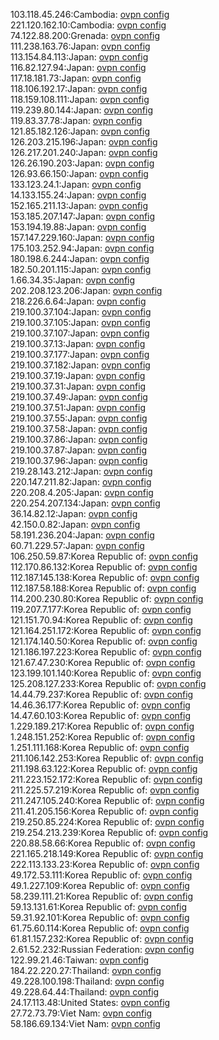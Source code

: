 103.118.45.246:Cambodia: [ovpn config](vpn/103_118_45_246.ovpn)  
221.120.162.10:Cambodia: [ovpn config](vpn/221_120_162_10.ovpn)  
74.122.88.200:Grenada: [ovpn config](vpn/74_122_88_200.ovpn)  
111.238.163.76:Japan: [ovpn config](vpn/111_238_163_76.ovpn)  
113.154.84.113:Japan: [ovpn config](vpn/113_154_84_113.ovpn)  
116.82.127.94:Japan: [ovpn config](vpn/116_82_127_94.ovpn)  
117.18.181.73:Japan: [ovpn config](vpn/117_18_181_73.ovpn)  
118.106.192.17:Japan: [ovpn config](vpn/118_106_192_17.ovpn)  
118.159.108.111:Japan: [ovpn config](vpn/118_159_108_111.ovpn)  
119.239.80.144:Japan: [ovpn config](vpn/119_239_80_144.ovpn)  
119.83.37.78:Japan: [ovpn config](vpn/119_83_37_78.ovpn)  
121.85.182.126:Japan: [ovpn config](vpn/121_85_182_126.ovpn)  
126.203.215.196:Japan: [ovpn config](vpn/126_203_215_196.ovpn)  
126.217.201.240:Japan: [ovpn config](vpn/126_217_201_240.ovpn)  
126.26.190.203:Japan: [ovpn config](vpn/126_26_190_203.ovpn)  
126.93.66.150:Japan: [ovpn config](vpn/126_93_66_150.ovpn)  
133.123.24.1:Japan: [ovpn config](vpn/133_123_24_1.ovpn)  
14.133.155.24:Japan: [ovpn config](vpn/14_133_155_24.ovpn)  
152.165.211.13:Japan: [ovpn config](vpn/152_165_211_13.ovpn)  
153.185.207.147:Japan: [ovpn config](vpn/153_185_207_147.ovpn)  
153.194.19.88:Japan: [ovpn config](vpn/153_194_19_88.ovpn)  
157.147.229.160:Japan: [ovpn config](vpn/157_147_229_160.ovpn)  
175.103.252.94:Japan: [ovpn config](vpn/175_103_252_94.ovpn)  
180.198.6.244:Japan: [ovpn config](vpn/180_198_6_244.ovpn)  
182.50.201.115:Japan: [ovpn config](vpn/182_50_201_115.ovpn)  
1.66.34.35:Japan: [ovpn config](vpn/1_66_34_35.ovpn)  
202.208.123.206:Japan: [ovpn config](vpn/202_208_123_206.ovpn)  
218.226.6.64:Japan: [ovpn config](vpn/218_226_6_64.ovpn)  
219.100.37.104:Japan: [ovpn config](vpn/219_100_37_104.ovpn)  
219.100.37.105:Japan: [ovpn config](vpn/219_100_37_105.ovpn)  
219.100.37.107:Japan: [ovpn config](vpn/219_100_37_107.ovpn)  
219.100.37.13:Japan: [ovpn config](vpn/219_100_37_13.ovpn)  
219.100.37.177:Japan: [ovpn config](vpn/219_100_37_177.ovpn)  
219.100.37.182:Japan: [ovpn config](vpn/219_100_37_182.ovpn)  
219.100.37.19:Japan: [ovpn config](vpn/219_100_37_19.ovpn)  
219.100.37.31:Japan: [ovpn config](vpn/219_100_37_31.ovpn)  
219.100.37.49:Japan: [ovpn config](vpn/219_100_37_49.ovpn)  
219.100.37.51:Japan: [ovpn config](vpn/219_100_37_51.ovpn)  
219.100.37.55:Japan: [ovpn config](vpn/219_100_37_55.ovpn)  
219.100.37.58:Japan: [ovpn config](vpn/219_100_37_58.ovpn)  
219.100.37.86:Japan: [ovpn config](vpn/219_100_37_86.ovpn)  
219.100.37.87:Japan: [ovpn config](vpn/219_100_37_87.ovpn)  
219.100.37.96:Japan: [ovpn config](vpn/219_100_37_96.ovpn)  
219.28.143.212:Japan: [ovpn config](vpn/219_28_143_212.ovpn)  
220.147.211.82:Japan: [ovpn config](vpn/220_147_211_82.ovpn)  
220.208.4.205:Japan: [ovpn config](vpn/220_208_4_205.ovpn)  
220.254.207.134:Japan: [ovpn config](vpn/220_254_207_134.ovpn)  
36.14.82.12:Japan: [ovpn config](vpn/36_14_82_12.ovpn)  
42.150.0.82:Japan: [ovpn config](vpn/42_150_0_82.ovpn)  
58.191.236.204:Japan: [ovpn config](vpn/58_191_236_204.ovpn)  
60.71.229.57:Japan: [ovpn config](vpn/60_71_229_57.ovpn)  
106.250.59.87:Korea Republic of: [ovpn config](vpn/106_250_59_87.ovpn)  
112.170.86.132:Korea Republic of: [ovpn config](vpn/112_170_86_132.ovpn)  
112.187.145.138:Korea Republic of: [ovpn config](vpn/112_187_145_138.ovpn)  
112.187.58.188:Korea Republic of: [ovpn config](vpn/112_187_58_188.ovpn)  
114.200.230.80:Korea Republic of: [ovpn config](vpn/114_200_230_80.ovpn)  
119.207.7.177:Korea Republic of: [ovpn config](vpn/119_207_7_177.ovpn)  
121.151.70.94:Korea Republic of: [ovpn config](vpn/121_151_70_94.ovpn)  
121.164.251.172:Korea Republic of: [ovpn config](vpn/121_164_251_172.ovpn)  
121.174.140.50:Korea Republic of: [ovpn config](vpn/121_174_140_50.ovpn)  
121.186.197.223:Korea Republic of: [ovpn config](vpn/121_186_197_223.ovpn)  
121.67.47.230:Korea Republic of: [ovpn config](vpn/121_67_47_230.ovpn)  
123.199.101.140:Korea Republic of: [ovpn config](vpn/123_199_101_140.ovpn)  
125.208.127.233:Korea Republic of: [ovpn config](vpn/125_208_127_233.ovpn)  
14.44.79.237:Korea Republic of: [ovpn config](vpn/14_44_79_237.ovpn)  
14.46.36.177:Korea Republic of: [ovpn config](vpn/14_46_36_177.ovpn)  
14.47.60.103:Korea Republic of: [ovpn config](vpn/14_47_60_103.ovpn)  
1.229.189.217:Korea Republic of: [ovpn config](vpn/1_229_189_217.ovpn)  
1.248.151.252:Korea Republic of: [ovpn config](vpn/1_248_151_252.ovpn)  
1.251.111.168:Korea Republic of: [ovpn config](vpn/1_251_111_168.ovpn)  
211.106.142.253:Korea Republic of: [ovpn config](vpn/211_106_142_253.ovpn)  
211.198.63.122:Korea Republic of: [ovpn config](vpn/211_198_63_122.ovpn)  
211.223.152.172:Korea Republic of: [ovpn config](vpn/211_223_152_172.ovpn)  
211.225.57.219:Korea Republic of: [ovpn config](vpn/211_225_57_219.ovpn)  
211.247.105.240:Korea Republic of: [ovpn config](vpn/211_247_105_240.ovpn)  
211.41.205.156:Korea Republic of: [ovpn config](vpn/211_41_205_156.ovpn)  
219.250.85.224:Korea Republic of: [ovpn config](vpn/219_250_85_224.ovpn)  
219.254.213.239:Korea Republic of: [ovpn config](vpn/219_254_213_239.ovpn)  
220.88.58.66:Korea Republic of: [ovpn config](vpn/220_88_58_66.ovpn)  
221.165.218.149:Korea Republic of: [ovpn config](vpn/221_165_218_149.ovpn)  
222.113.133.23:Korea Republic of: [ovpn config](vpn/222_113_133_23.ovpn)  
49.172.53.111:Korea Republic of: [ovpn config](vpn/49_172_53_111.ovpn)  
49.1.227.109:Korea Republic of: [ovpn config](vpn/49_1_227_109.ovpn)  
58.239.111.21:Korea Republic of: [ovpn config](vpn/58_239_111_21.ovpn)  
59.13.131.61:Korea Republic of: [ovpn config](vpn/59_13_131_61.ovpn)  
59.31.92.101:Korea Republic of: [ovpn config](vpn/59_31_92_101.ovpn)  
61.75.60.114:Korea Republic of: [ovpn config](vpn/61_75_60_114.ovpn)  
61.81.157.232:Korea Republic of: [ovpn config](vpn/61_81_157_232.ovpn)  
2.61.52.232:Russian Federation: [ovpn config](vpn/2_61_52_232.ovpn)  
122.99.21.46:Taiwan: [ovpn config](vpn/122_99_21_46.ovpn)  
184.22.220.27:Thailand: [ovpn config](vpn/184_22_220_27.ovpn)  
49.228.100.198:Thailand: [ovpn config](vpn/49_228_100_198.ovpn)  
49.228.64.44:Thailand: [ovpn config](vpn/49_228_64_44.ovpn)  
24.17.113.48:United States: [ovpn config](vpn/24_17_113_48.ovpn)  
27.72.73.79:Viet Nam: [ovpn config](vpn/27_72_73_79.ovpn)  
58.186.69.134:Viet Nam: [ovpn config](vpn/58_186_69_134.ovpn)  
